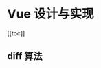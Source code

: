 # Vue 设计与实现

<!--
 * @Author: rich1e
 * @Date: 2022-09-13 18:38:19
 * @LastEditors: rich1e
 * @LastEditTime: 2022-09-27 10:57:34
-->

[[toc]]

## diff 算法
